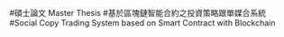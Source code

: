 #碩士論文 Master Thesis
#基於區塊鏈智能合約之投資策略跟單媒合系統
#Social Copy Trading System based on Smart Contract with Blockchain
